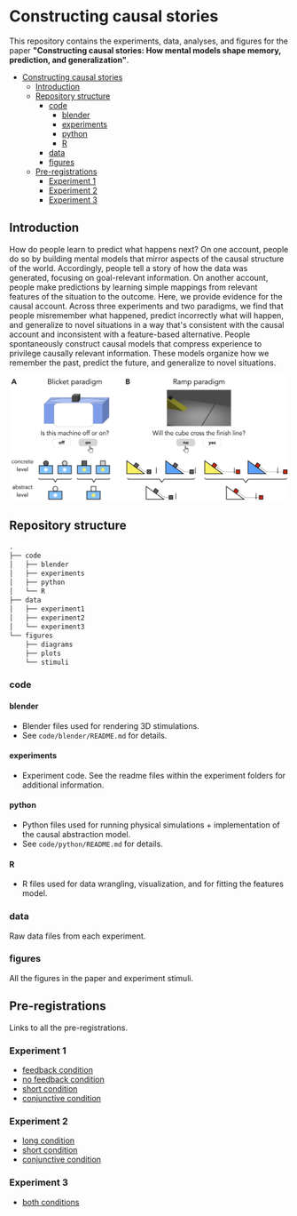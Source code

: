 # Constructing causal stories

This repository contains the experiments, data, analyses, and figures for the paper **"Constructing causal stories: How mental models shape memory, prediction, and generalization"**.

- [Constructing causal stories](#constructing-causal-stories)
	- [Introduction](#introduction)
	- [Repository structure](#repository-structure)
		- [code](#code)
			- [blender](#blender)
			- [experiments](#experiments)
			- [python](#python)
			- [R](#r)
		- [data](#data)
		- [figures](#figures)
	- [Pre-registrations](#pre-registrations)
		- [Experiment 1](#experiment-1)
		- [Experiment 2](#experiment-2)
		- [Experiment 3](#experiment-3)

## Introduction 

How do people learn to predict what happens next? On one account, people do so by building mental models that mirror aspects of the causal structure of the world. Accordingly, people tell a story of how the data was generated, focusing on goal-relevant information. On another account, people make predictions by learning simple mappings from relevant features of the situation to the outcome. Here, we provide evidence for the causal account. Across three experiments and two paradigms, we find that people misremember what happened, predict incorrectly what will happen, and generalize to novel situations in a way that's consistent with the causal account and inconsistent with a feature-based alternative. People spontaneously construct causal models that compress experience to privilege causally relevant information. These models organize how we remember the past, predict the future, and generalize to novel situations.

![alt text](figures/paradigms.jpg)

## Repository structure 

```
.
├── code
│   ├── blender
│   ├── experiments
│   ├── python
│   └── R
├── data
│   ├── experiment1
│   ├── experiment2
│   └── experiment3
└── figures
    ├── diagrams
    ├── plots
    └── stimuli
```

### code 

#### blender

- Blender files used for rendering 3D stimulations. 
- See `code/blender/README.md` for details. 


#### experiments 

- Experiment code. See the readme files within the experiment folders for additional information. 

#### python

- Python files used for running physical simulations + implementation of the causal abstraction model. 
- See `code/python/README.md` for details. 

#### R

- R files used for data wrangling, visualization, and for fitting the features model. 

### data

Raw data files from each experiment. 

### figures

All the figures in the paper and experiment stimuli. 

## Pre-registrations 

Links to all the pre-registrations.

### Experiment 1 

- [feedback condition](https://osf.io/qyp9j/?view_only=5fd79e317c1e43f8a6b9b9f9ceb4dfdb)
- [no feedback condition](https://osf.io/stzj3/?view_only=438735d8d5974a62b8f2a1192482dec6)
- [short condition](https://osf.io/8r6qd/?view_only=627f5b44fce6424fa2678aa896d06019)
- [conjunctive condition](https://osf.io/3fmnc/?view_only=37d7c01929a54dde981f34bc4646c85e)

### Experiment 2

- [long condition](https://osf.io/z7hr6/?view_only=40dbb736cae74859b2c1d201ea392063) 
- [short condition](https://osf.io/hzfx7/?view_only=5e41d9a3bff74669b7d89a87cdc95210)
- [conjunctive condition](https://osf.io/5jt6c/?view_only=0ad4d5b8870e4464a930d84241bb2031) 

### Experiment 3 

- [both conditions](https://osf.io/v5sq3/?view_only=971803f92fc94ce2b07682d87b6cc232)